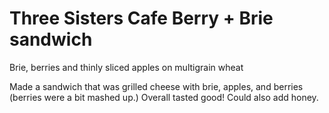 # Three Sisters Cafe Berry + Brie sandwich

Brie, berries and thinly sliced apples on multigrain wheat

Made a sandwich that was grilled cheese with brie, apples, and berries (berries were a bit mashed up.) Overall tasted
good! Could also add honey.
